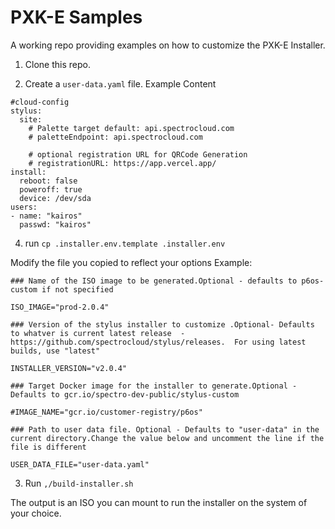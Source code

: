 # PXK-E Samples 
A working repo providing examples on how to customize the PXK-E Installer.

1.  Clone this repo.

2.  Create a `user-data.yaml` file.
Example Content
```
#cloud-config
stylus:
  site:
    # Palette target default: api.spectrocloud.com
    # paletteEndpoint: api.spectrocloud.com
    
    # optional registration URL for QRCode Generation
    # registrationURL: https://app.vercel.app/
install:
  reboot: false
  poweroff: true
  device: /dev/sda
users:
- name: "kairos"
  passwd: "kairos"
```

4.  run `cp .installer.env.template .installer.env`

Modify the file you copied to reflect your options
Example:
```
### Name of the ISO image to be generated.Optional - defaults to p6os-custom if not specified

ISO_IMAGE="prod-2.0.4"

### Version of the stylus installer to customize .Optional- Defaults to whatver is current latest release  - https://github.com/spectrocloud/stylus/releases.  For using latest builds, use "latest"

INSTALLER_VERSION="v2.0.4"

### Target Docker image for the installer to generate.Optional - Defaults to gcr.io/spectro-dev-public/stylus-custom

#IMAGE_NAME="gcr.io/customer-registry/p6os"

### Path to user data file. Optional - Defaults to "user-data" in the current directory.Change the value below and uncomment the line if the file is different

USER_DATA_FILE="user-data.yaml"
```

3.  Run `,/build-installer.sh`

The output is an ISO you can mount to run the installer on the system of your choice.

